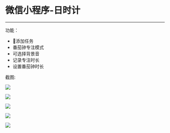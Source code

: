 # 微信小程序-日时计

-------------

功能：
- 添加任务
- 番茄钟专注模式
- 可选择背景音
- 记录专注时长
- 设置番茄钟时长

截图:

![](./img/1.png)

![](./img/2.png)

![](./img/3.png)

![](./img/4.png)

![](./img/5.png)